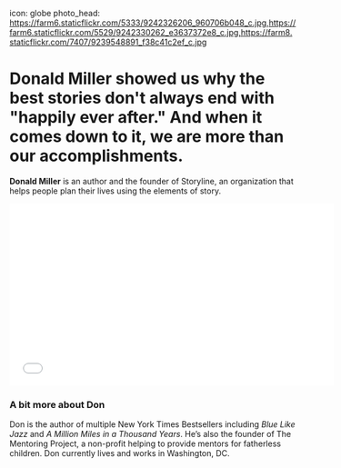 icon: globe
photo_head: https://farm6.staticflickr.com/5333/9242326206_960706b048_c.jpg,https://farm6.staticflickr.com/5529/9242330262_e3637372e8_c.jpg,https://farm8.staticflickr.com/7407/9239548891_f38c41c2ef_c.jpg

# Donald Miller showed us why the best stories don't always end with "happily ever after." And when it comes down to it, we are more than our accomplishments.

<div class="zig-zags_blue"></div>

**Donald Miller** is an author and the founder of Storyline, an organization that helps people plan their lives using the elements of story.

<div class="line-canvas"></div>

<iframe src="//player.vimeo.com/video/70277458?byline=0&amp;portrait=0&amp;color=adbf27" width="570" height="321" frameborder="0" webkitallowfullscreen mozallowfullscreen allowfullscreen></iframe>

<div class="line-canvas"></div>

### A bit more about Don

Don is the author of multiple New York Times Bestsellers including *Blue Like Jazz* and *A Million Miles in a Thousand Years*. He’s also the founder of The Mentoring Project, a non-profit helping to provide mentors for fatherless children. Don currently lives and works in Washington, DC.
